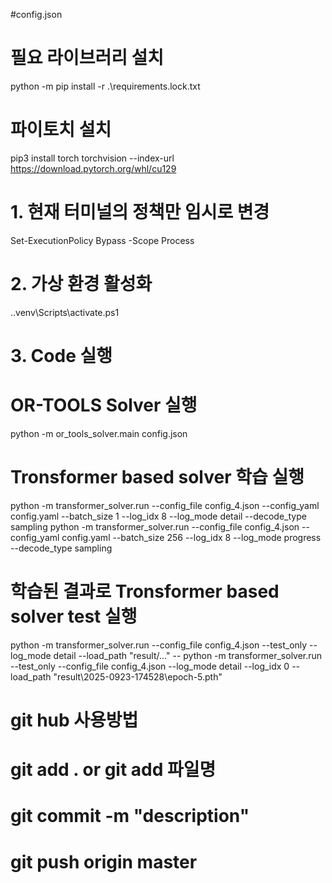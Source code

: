 #config.json

# 필요 라이브러리 설치
python -m pip install -r .\requirements.lock.txt

# 파이토치 설치 
pip3 install torch torchvision --index-url https://download.pytorch.org/whl/cu129

# 1. 현재 터미널의 정책만 임시로 변경
Set-ExecutionPolicy Bypass -Scope Process

# 2. 가상 환경 활성화
.\.venv\Scripts\activate.ps1

# 3. Code 실행
# OR-TOOLS Solver 실행
python -m or_tools_solver.main config.json
# Tronsformer based solver 학습 실행
python -m transformer_solver.run --config_file config_4.json --config_yaml config.yaml --batch_size 1 --log_idx 8 --log_mode detail --decode_type sampling
python -m transformer_solver.run --config_file config_4.json --config_yaml config.yaml --batch_size 256 --log_idx 8 --log_mode progress  --decode_type sampling     
# 학습된 결과로 Tronsformer based solver test 실행
python -m transformer_solver.run --config_file config_4.json --test_only --log_mode detail --load_path "result/..." --
python -m transformer_solver.run --test_only --config_file config_4.json --log_mode detail --log_idx 0 --load_path "result\2025-0923-174528\epoch-5.pth"     




# git hub 사용방법
# git add . or git add 파일명
# git commit -m "description"
# git push origin master